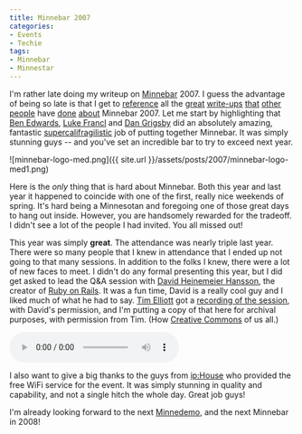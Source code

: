 ```yaml
---
title: Minnebar 2007
categories:
- Events
- Techie
tags:
- Minnebar
- Minnestar
---
```


I'm rather late doing my writeup on [Minnebar](http://www.minnebar.org/) 2007. I guess the advantage of being so late is that I get to [reference](http://graemethickins.typepad.com/graeme_blogs_here/2007/04/minnebar_was_gr.html) all the [great](http://concentrationstudios.com/2007/4/22/more-minnebar) [write-ups](http://exold.com/opinion/minnebar-2007) [that](http://www.alttext.com/archives/2007/04/23/minnbar_remembered.html) [other](http://mnteractive.com/archive/minnebar-2-wrap-up/) [people](http://louis.dejardin.org/2007/04/22/minnebar-reprise/) have [done](http://refried.org/blog/209/) [about](http://www.murphybytes.com/?p=405) Minnebar 2007. Let me start by highlighting that [Ben Edwards](http://www.alttext.com/), [Luke Francl](http://luke.francl.org/) and [Dan Grigsby](http://www.unpossible.com/) did an absolutely amazing, fantastic [supercalifragilistic](http://www.google.com/search?q=supercalifragilistic) job of putting together Minnebar. It was simply stunning guys -- and you've set an incredible bar to try to exceed next year.
[](http://thingelstad.com/s/minnebar-2007-on-april-21st/minnebar-logo-medpng/img)

![minnebar-logo-med.png]({{ site.url }}/assets/posts/2007/minnebar-logo-med1.png)

Here is the _only_ thing that is hard about Minnebar. Both this year and last year it happened to coincide with one of the first, really nice weekends of spring. It's hard being a Minnesotan and foregoing one of those great days to hang out inside. However, you are handsomely rewarded for the tradeoff. I didn't see a lot of the people I had invited. You all missed out!

This year was simply **great**. The attendance was nearly triple last year. There were so many people that I knew in attendance that I ended up not going to that many sessions. In addition to the folks I knew, there were a lot of new faces to meet. I didn't do any formal presenting this year, but I did get asked to lead the Q&A session with [David Heinemeier Hansson](http://www.loudthinking.com/), the creator of [Ruby on Rails](http://www.rubyonrails.com/). It was a fun time, David is a really cool guy and I liked much of what he had to say. [Tim Elliott](http://www.timelliott.us/) got a [recording of the session](http://timelliott.us/2007/04/23/minnebar-podcast-6-david-heinemeier-hansson-interview/), with David's permission, and I'm putting a copy of that here for archival purposes, with permission from Tim. (How [Creative Commons](http://creativecommons.org/) of us all.)

<audio controls>
  <source src="{{ site.url }}/assets/audio/minnebar07_david_heinemeier_hansson_interview.mp3" type="audio/mpeg">
  Your browser does not support the audio element.
</audio>

I also want to give a big thanks to the guys from [ip:House](http://www.iphouse.com/) who provided the free WiFi service for the event. It was simply stunning in quality and capability, and not a single hitch the whole day. Great job guys!

I'm already looking forward to the next [Minnedemo](http://www.minnedemo.org/), and the next Minnebar in 2008!
